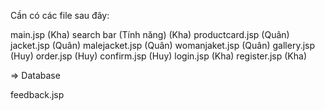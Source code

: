 Cần có các file sau đây:

main.jsp (Kha)
search bar (Tính năng) (Kha)
productcard.jsp (Quân)
jacket.jsp (Quân)
malejacket.jsp (Quân)
womanjaket.jsp (Quân)
gallery.jsp (Huy)
order.jsp (Huy)
confirm.jsp (Huy)
login.jsp (Kha)
register.jsp (Kha)

=> Database

feedback.jsp
